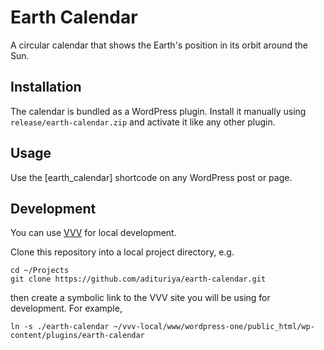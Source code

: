# Earth Calendar

A circular calendar that shows the Earth's position in its orbit
around the Sun.

## Installation

The calendar is bundled as a WordPress plugin. Install it manually
using `release/earth-calendar.zip` and activate it like any other plugin.

## Usage

Use the \[earth_calendar\] shortcode on any WordPress
post or page.

## Development

You can use [VVV](https://varyingvagrantvagrants.org/docs/en-US/installation/) for local development.

Clone this repository into a local project directory, e.g.

```
cd ~/Projects
git clone https://github.com/adituriya/earth-calendar.git
```

then create a symbolic link to the VVV site you will be using for development.
For example,

```
ln -s ./earth-calendar ~/vvv-local/www/wordpress-one/public_html/wp-content/plugins/earth-calendar
```